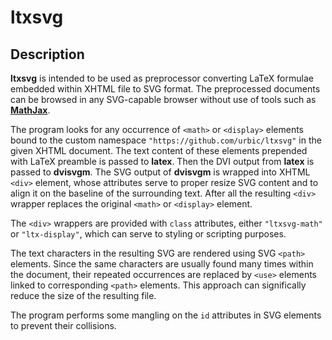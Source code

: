 # **ltxsvg**

## Description

**ltxsvg** is intended to be used as preprocessor converting LaTeX formulae
embedded within XHTML file to SVG format. The preprocessed documents can be
browsed in any SVG-capable browser without use of tools such as **[MathJax](http://mathjax.org)**.

The program looks for any occurrence of `<math>` or `<display>` elements
bound to the custom namespace `"https://github.com/urbic/ltxsvg"` in the
given XHTML document. The text content of these elements prepended with LaTeX
preamble is passed to **latex**. Then the DVI output from **latex** is passed
to **dvisvgm**. The SVG output of **dvisvgm** is wrapped into XHTML `<div>`
element, whose attributes serve to proper resize SVG content and to align it on
the baseline of the surrounding text. After all the resulting `<div>` wrapper
replaces the original `<math>` or `<display>` element.

The `<div>` wrappers are provided with `class` attributes, either
`"ltxsvg-math"` or `"ltx-display"`, which can serve to styling or scripting
purposes.

The text characters in the resulting SVG are rendered using SVG `<path>`
elements. Since the same characters are usually found many times within the
document, their repeated occurrences are replaced by `<use>` elements linked
to corresponding `<path>` elements.  This approach can significally reduce
the size of the resulting file.

The program performs some mangling on the `id` attributes in SVG elements to
prevent their collisions.
